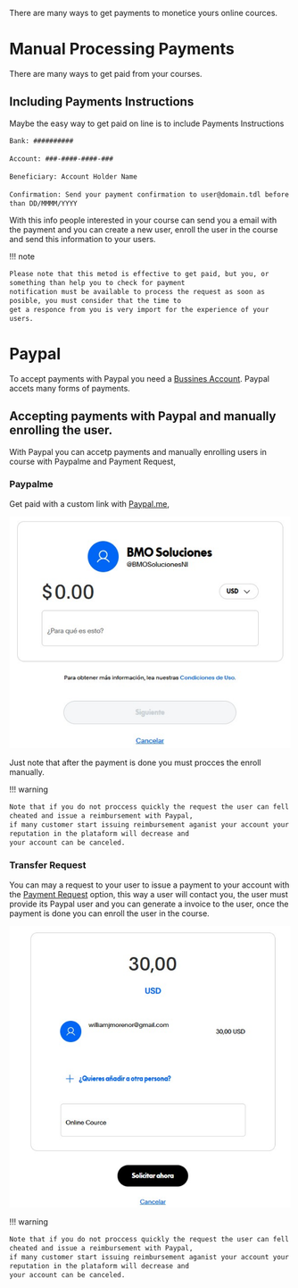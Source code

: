 There are many ways to get payments to monetice yours online cources.

# Manual Processing Payments

There are many ways to get paid from your courses.

## Including Payments Instructions

Maybe the easy way to get paid on line is to include Payments Instructions

    Bank: ##########

    Account: ###-####-####-###

    Beneficiary: Account Holder Name

    Confirmation: Send your payment confirmation to user@domain.tdl before than DD/MMMM/YYYY

With this info people interested in your course can send you a email with the payment and you can create a new user,
enroll the user in the course and send this information to your users.

!!! note

    Please note that this metod is effective to get paid, but you, or something than help you to check for payment
    notification must be available to process the request as soon as posible, you must consider that the time to
    get a responce from you is very import for the experience of your users.

# Paypal

To accept payments with Paypal you need a [Bussines Account](https://www.paypal.com/es/bizsignup/entry). Paypal accets many forms of payments.

## Accepting payments with Paypal and manually enrolling the user.

With Paypal you can accetp payments and manually enrolling users in course with Paypalme and Payment Request,

### Paypalme

Get paid with a custom link with [Paypal.me](https://www.paypal.com/paypalme/my/landing),

![Paypal.me](/images/paypalme.jpg)

Just note that after the payment is done you must procces the enroll manually.

!!! warning

    Note that if you do not proccess quickly the request the user can fell cheated and issue a reimbursement with Paypal,
    if many customer start issuing reimbursement aganist your account your reputation in the plataform will decrease and
    your account can be canceled.

### Transfer Request

You can may a request to your user to issue a payment to your account with the [Payment Request](https://www.paypal.com/myaccount/transfer/request/)
option, this way a user will contact you, the user must provide its Paypal user and you can generate a invoice to the user, once
the payment is done you can enroll the user in the course.

![Payment Request](/images/paymentrequest.jpg)

!!! warning

    Note that if you do not proccess quickly the request the user can fell cheated and issue a reimbursement with Paypal,
    if many customer start issuing reimbursement aganist your account your reputation in the plataform will decrease and
    your account can be canceled.
